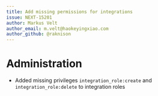 ```yaml
---
title: Add missing permissions for integrations
issue: NEXT-15201
author: Markus Velt
author_email: m.velt@haokeyingxiao.com 
author_github: @raknison
---
```

# Administration
* Added missing privileges `integration_role:create` and `integration_role:delete` to integration roles
